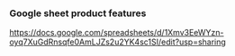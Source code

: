 ### Google sheet product features
https://docs.google.com/spreadsheets/d/1Xmv3EeWYzn-oyq7XuGdRnsqfe0AmLJZs2u2YK4sc1SI/edit?usp=sharing
